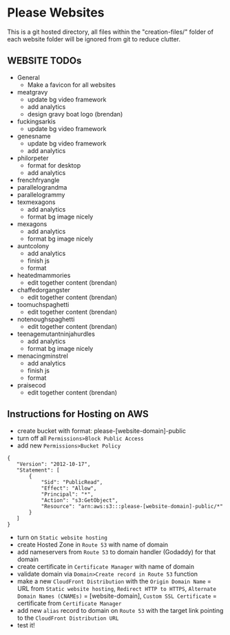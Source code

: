 # Please Websites

This is a git hosted directory, all files within the "creation-files/" folder of each website folder will be ignored from git to reduce clutter.

## WEBSITE TODOs
- General
  - Make a favicon for all websites
- meatgravy
  - update bg video framework
  - add analytics
  - design gravy boat logo (brendan)
- fuckingsarkis
  - update bg video framework
- genesname
  - update bg video framework
  - add analytics
- philorpeter
  - format for desktop
  - add analytics
- frenchfryangle
- parallelograndma
- parallelogrammy
- texmexagons
  - add analytics
  - format bg image nicely
- mexagons
  - add analytics
  - format bg image nicely
- auntcolony
  - add analytics
  - finish js
  - format
- heatedmammories
  - edit together content (brendan)
- chaffedorgangster
  - edit together content (brendan)
- toomuchspaghetti
  - edit together content (brendan)
- notenoughspaghetti
  - edit together content (brendan)
- teenagemutantninjahurdles
  - add analytics
  - format bg image nicely
- menacingminstrel
  - add analytics
  - finish js
  - format
- praisecod
  - edit together content (brendan)

## Instructions for Hosting on AWS
 - create bucket with format: please-[website-domain]-public
 - turn off all `Permissions>Block Public Access`
 - add new `Permissions>Bucket Policy`
 ```
 {
    "Version": "2012-10-17",
    "Statement": [
        {
            "Sid": "PublicRead",
            "Effect": "Allow",
            "Principal": "*",
            "Action": "s3:GetObject",
            "Resource": "arn:aws:s3:::please-[website-domain]-public/*"
        }
    ]
}
```
 - turn on `Static website hosting`
 - create Hosted Zone in `Route 53` with name of domain
 - add nameservers from `Route 53` to domain handler (Godaddy) for that domain
 - create certificate in `Certificate Manager` with name of domain
 - validate domain via `Domain>Create record in Route 53` function
 - make a new `CloudFront Distribution` with the `Origin Domain Name` = URL from `Static website hosting`, `Redirect HTTP to HTTPS`, `Alternate Domain Names (CNAMEs)` = [website-domain], `Custom SSL Certificate` = certificate from `Certificate Manager`
 - add new `alias` record to domain on `Route 53` with the target link pointing to the `CloudFront Distribution URL` 
 - test it!